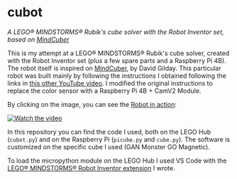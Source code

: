 # cubot

_A LEGO® MINDSTORMS® Rubik's cube solver with the Robot Inventor set, based on
[MindCuber](http://mindcuber.com)_

This is my attempt at a LEGO® MINDSTORMS® Rubik's cube solver, created with the
Robot Inventor set (plus a few spare parts and a Raspberry Pi 4B). The robot
itself is inspired on [MindCuber](http://mindcuber.com), by David Gilday. This
particular robot was built mainly by following the instructions I obtained
following the links in [this other YouTube video](https://youtu.be/s2HexyswxKY).
I modified the original instructions to replace the color sensor with a
Raspberry Pi 4B + CamV2 Module.

By clicking on the image, you can see the [Robot in action](https://youtu.be/T-D1KVIuvjA):

[![Watch the video](https://img.youtube.com/vi/K98Nth4gAg8/maxresdefault.jpg)](https://youtu.be/T-D1KVIuvjA)

In this repository you can find the code I used, both on the LEGO Hub
(`cubot.py`) and on the Raspberry Pi (`picube.py` and `cube.py`). The software
is customized on the specific cube I used (GAN Monster GO Magnetic).

To load the micropython module on the LEGO Hub I used VS Code with the
[LEGO® MINDSTORMS® Robot Inventor extension](https://github.com/robmosca/robotinventor-vscode) I wrote.
